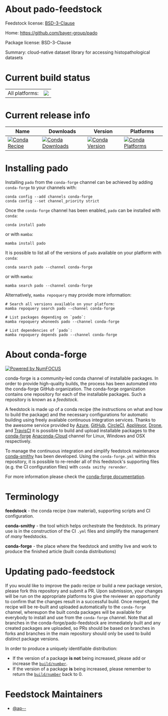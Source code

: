 About pado-feedstock
====================

Feedstock license: [BSD-3-Clause](https://github.com/conda-forge/pado-feedstock/blob/main/LICENSE.txt)

Home: https://github.com/bayer-group/pado

Package license: BSD-3-Clause

Summary: cloud-native dataset library for accessing histopathological datasets

Current build status
====================


<table><tr><td>All platforms:</td>
    <td>
      <a href="https://dev.azure.com/conda-forge/feedstock-builds/_build/latest?definitionId=17362&branchName=main">
        <img src="https://dev.azure.com/conda-forge/feedstock-builds/_apis/build/status/pado-feedstock?branchName=main">
      </a>
    </td>
  </tr>
</table>

Current release info
====================

| Name | Downloads | Version | Platforms |
| --- | --- | --- | --- |
| [![Conda Recipe](https://img.shields.io/badge/recipe-pado-green.svg)](https://anaconda.org/conda-forge/pado) | [![Conda Downloads](https://img.shields.io/conda/dn/conda-forge/pado.svg)](https://anaconda.org/conda-forge/pado) | [![Conda Version](https://img.shields.io/conda/vn/conda-forge/pado.svg)](https://anaconda.org/conda-forge/pado) | [![Conda Platforms](https://img.shields.io/conda/pn/conda-forge/pado.svg)](https://anaconda.org/conda-forge/pado) |

Installing pado
===============

Installing `pado` from the `conda-forge` channel can be achieved by adding `conda-forge` to your channels with:

```
conda config --add channels conda-forge
conda config --set channel_priority strict
```

Once the `conda-forge` channel has been enabled, `pado` can be installed with `conda`:

```
conda install pado
```

or with `mamba`:

```
mamba install pado
```

It is possible to list all of the versions of `pado` available on your platform with `conda`:

```
conda search pado --channel conda-forge
```

or with `mamba`:

```
mamba search pado --channel conda-forge
```

Alternatively, `mamba repoquery` may provide more information:

```
# Search all versions available on your platform:
mamba repoquery search pado --channel conda-forge

# List packages depending on `pado`:
mamba repoquery whoneeds pado --channel conda-forge

# List dependencies of `pado`:
mamba repoquery depends pado --channel conda-forge
```


About conda-forge
=================

[![Powered by
NumFOCUS](https://img.shields.io/badge/powered%20by-NumFOCUS-orange.svg?style=flat&colorA=E1523D&colorB=007D8A)](https://numfocus.org)

conda-forge is a community-led conda channel of installable packages.
In order to provide high-quality builds, the process has been automated into the
conda-forge GitHub organization. The conda-forge organization contains one repository
for each of the installable packages. Such a repository is known as a *feedstock*.

A feedstock is made up of a conda recipe (the instructions on what and how to build
the package) and the necessary configurations for automatic building using freely
available continuous integration services. Thanks to the awesome service provided by
[Azure](https://azure.microsoft.com/en-us/services/devops/), [GitHub](https://github.com/),
[CircleCI](https://circleci.com/), [AppVeyor](https://www.appveyor.com/),
[Drone](https://cloud.drone.io/welcome), and [TravisCI](https://travis-ci.com/)
it is possible to build and upload installable packages to the
[conda-forge](https://anaconda.org/conda-forge) [Anaconda-Cloud](https://anaconda.org/)
channel for Linux, Windows and OSX respectively.

To manage the continuous integration and simplify feedstock maintenance
[conda-smithy](https://github.com/conda-forge/conda-smithy) has been developed.
Using the ``conda-forge.yml`` within this repository, it is possible to re-render all of
this feedstock's supporting files (e.g. the CI configuration files) with ``conda smithy rerender``.

For more information please check the [conda-forge documentation](https://conda-forge.org/docs/).

Terminology
===========

**feedstock** - the conda recipe (raw material), supporting scripts and CI configuration.

**conda-smithy** - the tool which helps orchestrate the feedstock.
                   Its primary use is in the construction of the CI ``.yml`` files
                   and simplify the management of *many* feedstocks.

**conda-forge** - the place where the feedstock and smithy live and work to
                  produce the finished article (built conda distributions)


Updating pado-feedstock
=======================

If you would like to improve the pado recipe or build a new
package version, please fork this repository and submit a PR. Upon submission,
your changes will be run on the appropriate platforms to give the reviewer an
opportunity to confirm that the changes result in a successful build. Once
merged, the recipe will be re-built and uploaded automatically to the
`conda-forge` channel, whereupon the built conda packages will be available for
everybody to install and use from the `conda-forge` channel.
Note that all branches in the conda-forge/pado-feedstock are
immediately built and any created packages are uploaded, so PRs should be based
on branches in forks and branches in the main repository should only be used to
build distinct package versions.

In order to produce a uniquely identifiable distribution:
 * If the version of a package **is not** being increased, please add or increase
   the [``build/number``](https://docs.conda.io/projects/conda-build/en/latest/resources/define-metadata.html#build-number-and-string).
 * If the version of a package **is** being increased, please remember to return
   the [``build/number``](https://docs.conda.io/projects/conda-build/en/latest/resources/define-metadata.html#build-number-and-string)
   back to 0.

Feedstock Maintainers
=====================

* [@ap--](https://github.com/ap--/)

